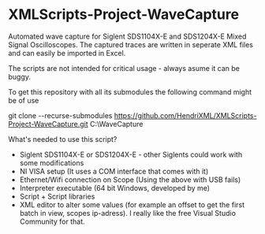 # XMLScripts-Project-WaveCapture
Automated wave capture for Siglent SDS1104X-E and SDS1204X-E Mixed Signal Oscilloscopes. The captured traces are written in seperate XML files and can easily be imported in Excel.

The scripts are not intended for critical usage - always asume it can be buggy.

To get this repository with all its submodules the following command might be of use 

git clone --recurse-submodules https://github.com/HendriXML/XMLScripts-Project-WaveCapture.git C:\WaveCapture

What's needed to use this script?
* Siglent SDS1104X-E or SDS1204X-E - other Siglents could work with some modifications
* NI VISA setup (It uses a COM interface that comes with it)
* Ethernet/Wifi connection on Scope (Using the above with USB fails)
* Interpreter executable (64 bit Windows, developed by me)
* Script + Script libraries
* XML editor to alter some values (for example an offset to get the first batch in view, scopes ip-adress). I really like the free Visual Studio Community for that.
